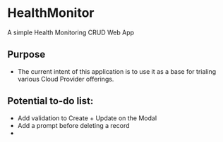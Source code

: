 # HealthMonitor
A simple Health Monitoring CRUD Web App

## Purpose
- The current intent of this application is to use it as a base for trialing various Cloud Provider offerings.
 
 
 
## Potential to-do list:
 
- Add validation to Create + Update on the Modal
- Add a prompt before deleting a record
- 